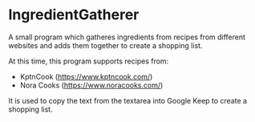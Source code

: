 # IngredientGatherer
A small program which gatheres ingredients from recipes from different websites and adds them together to create a shopping list.

At this time, this program supports recipes from:
- KptnCook (https://www.kptncook.com/)
- Nora Cooks (https://www.noracooks.com/)

It is used to copy the text from the textarea into Google Keep to create a shopping list.